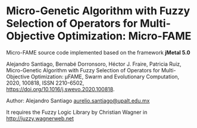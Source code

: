 # Micro-Genetic Algorithm with Fuzzy Selection of Operators for Multi-Objective Optimization: Micro-FAME

Micro-FAME source code implemented based on the framework **jMetal 5.0**

Alejandro Santiago, Bernabé Dorronsoro, Héctor J. Fraire, Patricia Ruiz,
Micro-Genetic Algorithm with Fuzzy Selection of Operators for Multi-Objective Optimization: μFAME,
Swarm and Evolutionary Computation, 2020, 100818, ISSN 2210-6502,
https://doi.org/10.1016/j.swevo.2020.100818.

Author: Alejandro Santiago <aurelio.santiago@upalt.edu.mx>

It requires the Fuzzy Logic Library by Christian Wagner in http://juzzy.wagnerweb.net
